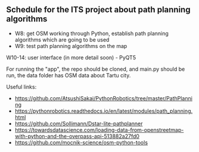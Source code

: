 ## Schedule for the ITS project about path planning algorithms 

* W8: get OSM working through Python, establish path planning algorithms which are going to be used 
* W9: test path planning algorithms on the map 

W10-14: user interface (in more detail soon) - PyQT5

For running the "app", the repo should be cloned, and main.py should be run, the data folder has OSM data about Tartu city.

Useful links: 
* https://github.com/AtsushiSakai/PythonRobotics/tree/master/PathPlanning
* https://pythonrobotics.readthedocs.io/en/latest/modules/path_planning.html
* https://github.com/Sollimann/Dstar-lite-pathplanner
* https://towardsdatascience.com/loading-data-from-openstreetmap-with-python-and-the-overpass-api-513882a27fd0
* https://github.com/mocnik-science/osm-python-tools
